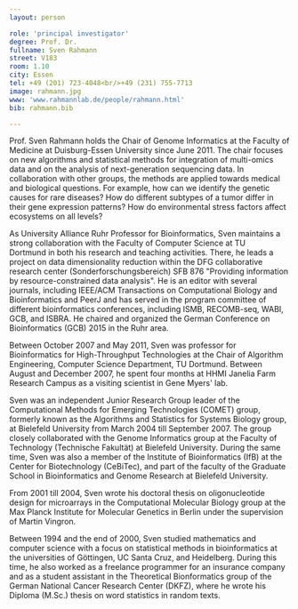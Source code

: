 ```yaml
---
layout: person

role: 'principal investigator'
degree: Prof. Dr.
fullname: Sven Rahmann
street: V183
room: 1.10
city: Essen
tel: +49 (201) 723-4048<br/>+49 (231) 755-7713
image: rahmann.jpg
www: 'www.rahmannlab.de/people/rahmann.html'
bib: rahmann.bib

---
```


Prof. Sven Rahmann holds the Chair of Genome Informatics at the Faculty of Medicine at Duisburg-Essen University since June 2011. The chair focuses on new algorithms and statistical methods for integration of multi-omics data and on the analysis of next-generation sequencing data. In collaboration with other groups, the methods are applied towards medical and biological questions. For example, how can we identify the genetic causes for rare diseases? How do different subtypes of a tumor differ in their gene expression patterns? How do environmental stress factors affect ecosystems on all levels?

As University Alliance Ruhr Professor for Bioinformatics, Sven maintains a strong collaboration with the Faculty of Computer Science at TU Dortmund in both his research and teaching activities. There, he leads a project on data dimensionality reduction within the DFG collaborative research center (Sonderforschungsbereich) SFB 876 "Providing information by resource-constrained data analysis". He is an editor with several journals, including IEEE/ACM Transactions on Computational Biology and Bioinformatics and PeerJ and has served in the program committee of different bioinformatics conferences, including ISMB, RECOMB-seq, WABI, GCB, and ISBRA. He chaired and organized the German Conference on Bioinformatics (GCB) 2015 in the Ruhr area.

Between October 2007 and May 2011, Sven was professor for Bioinformatics for High-Throughput Technologies at the Chair of Algorithm Engineering, Computer Science Department, TU Dortmund. Between August and December 2007, he spent four months at HHMI Janelia Farm Research Campus as a visiting scientist in Gene Myers' lab.

Sven was an independent Junior Research Group leader of the Computational Methods for Emerging Technologies (COMET) group, formerly known as the Algorithms and Statistics for Systems Biology group, at Bielefeld University from March 2004 till September 2007. The group closely collaborated with the Genome Informatics group at the Faculty of Technology (Technische Fakultät) at Bielefeld University. During the same time, Sven was also a member of the Institute of Bioinformatics (IfB) at the Center for Biotechnology (CeBiTec), and part of the faculty of the Graduate School in Bioinformatics and Genome Research at Bielefeld University.

From 2001 till 2004, Sven wrote his doctoral thesis on oligonucleotide design for microarrays in the Computational Molecular Biology group at the Max Planck Institute for Molecular Genetics in Berlin under the supervision of Martin Vingron.

Between 1994 and the end of 2000, Sven studied mathematics and computer science with a focus on statistical methods in bioinformatics at the universities of Göttingen, UC Santa Cruz, and Heidelberg. During this time, he also worked as a freelance programmer for an insurance company and as a student assistant in the Theoretical Bionformatics group of the German National Cancer Research Center (DKFZ), where he wrote his Diploma (M.Sc.) thesis on word statistics in random texts.
